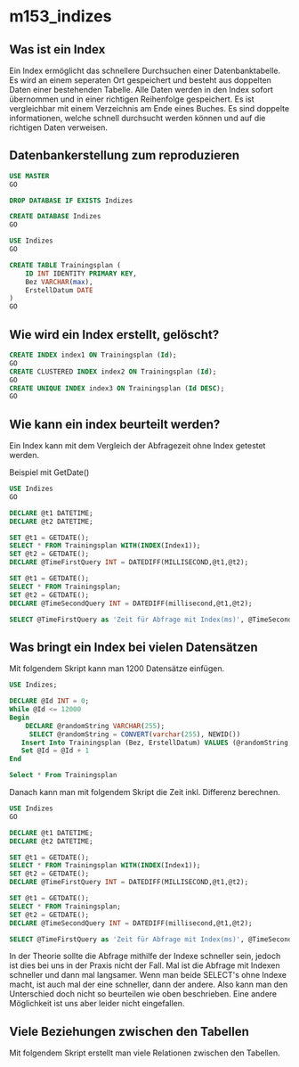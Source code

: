 # m153_indizes

## Was ist ein Index
Ein Index ermöglicht das schnellere Durchsuchen einer Datenbanktabelle. Es wird an einem seperaten Ort gespeichert und besteht aus doppelten Daten einer bestehenden Tabelle. Alle Daten werden in den Index sofort übernommen und in einer richtigen Reihenfolge gespeichert. Es ist vergleichbar mit einem Verzeichnis am Ende eines Buches. Es sind doppelte informationen, welche schnell durchsucht werden können und auf die richtigen Daten verweisen.

## Datenbankerstellung zum reproduzieren
```sql
USE MASTER
GO

DROP DATABASE IF EXISTS Indizes

CREATE DATABASE Indizes
GO

USE Indizes
GO

CREATE TABLE Trainingsplan (
    ID INT IDENTITY PRIMARY KEY,
    Bez VARCHAR(max),
    ErstellDatum DATE
)
GO
```

## Wie wird ein Index erstellt, gelöscht?
```sql
CREATE INDEX index1 ON Trainingsplan (Id);
GO
CREATE CLUSTERED INDEX index2 ON Trainingsplan (Id);
GO
CREATE UNIQUE INDEX index3 ON Trainingsplan (Id DESC);
GO
```


## Wie kann ein index beurteilt werden?
Ein Index kann mit dem Vergleich der Abfragezeit ohne Index getestet werden.

Beispiel mit GetDate()
```sql
USE Indizes
GO

DECLARE @t1 DATETIME;
DECLARE @t2 DATETIME;

SET @t1 = GETDATE();
SELECT * FROM Trainingsplan WITH(INDEX(Index1));
SET @t2 = GETDATE();
DECLARE @TimeFirstQuery INT = DATEDIFF(MILLISECOND,@t1,@t2);

SET @t1 = GETDATE();
SELECT * FROM Trainingsplan;
SET @t2 = GETDATE();
DECLARE @TimeSecondQuery INT = DATEDIFF(millisecond,@t1,@t2);

SELECT @TimeFirstQuery as 'Zeit für Abfrage mit Index(ms)', @TimeSecondQuery as 'Zeit für Abfrage ohne Index(ms)', (@TimeSecondQuery - @TimeFirstQuery) as 'Differenz(ms)';
```

## Was bringt ein Index bei vielen Datensätzen
Mit folgendem Skript kann man 1200 Datensätze einfügen.

```sql
USE Indizes;

DECLARE @Id INT = 0;
While @Id <= 12000
Begin 
    DECLARE @randomString VARCHAR(255);
     SELECT @randomString = CONVERT(varchar(255), NEWID())
   Insert Into Trainingsplan (Bez, ErstellDatum) VALUES (@randomString, '2022-02-02');
   Set @Id = @Id + 1
End

Select * From Trainingsplan
```
Danach kann man mit folgendem Skript die Zeit inkl. Differenz berechnen.

```sql
USE Indizes
GO

DECLARE @t1 DATETIME;
DECLARE @t2 DATETIME;

SET @t1 = GETDATE();
SELECT * FROM Trainingsplan WITH(INDEX(Index1));
SET @t2 = GETDATE();
DECLARE @TimeFirstQuery INT = DATEDIFF(MILLISECOND,@t1,@t2);

SET @t1 = GETDATE();
SELECT * FROM Trainingsplan;
SET @t2 = GETDATE();
DECLARE @TimeSecondQuery INT = DATEDIFF(millisecond,@t1,@t2);

SELECT @TimeFirstQuery as 'Zeit für Abfrage mit Index(ms)', @TimeSecondQuery as 'Zeit für Abfrage ohne Index(ms)', (@TimeSecondQuery - @TimeFirstQuery) as 'Differenz(ms)';
```
In der Theorie sollte die Abfrage mithilfe der Indexe schneller sein, jedoch ist dies bei uns in der Praxis nicht der Fall. Mal ist die Abfrage mit Indexen schneller und dann mal langsamer.
Wenn man beide SELECT's ohne Indexe macht, ist auch mal der eine schneller, dann der andere. Also kann man den Unterschied doch nicht so beurteilen wie oben beschrieben. Eine andere Möglichkeit ist uns aber leider nicht eingefallen.

## Viele Beziehungen zwischen den Tabellen

Mit folgendem Skript erstellt man viele Relationen zwischen den Tabellen.
```sql

```
